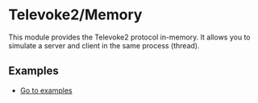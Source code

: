 # Televoke2/Memory

This module provides the Televoke2 protocol in-memory. It allows you to simulate a server and client in the same process (thread).

## Examples

- [Go to examples](../../../examples/memory.ts)
